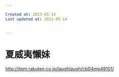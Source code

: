 ```yaml
---

Created at: 2013-05-14
Last updated at: 2013-05-14


---
```


# 夏威夷懶妹


http://item.rakuten.co.jp/laughlaugh/cb04mp49101/

